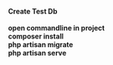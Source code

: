 **Create Test Db**
<br>  
**open commandline in project**
<br>
**composer install**
<br>
**php artisan migrate**
<br>
**php artisan serve**
